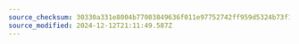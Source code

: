 ```yaml
---
source_checksum: 30330a331e8004b77003849636f011e97752742ff959d5324b73f18fe22e3f32
source_modified: 2024-12-12T21:11:49.587Z
---
```


